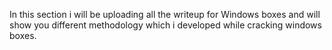 In this section i will be uploading all the writeup for Windows boxes and will show you different methodology which i developed while cracking windows boxes.

